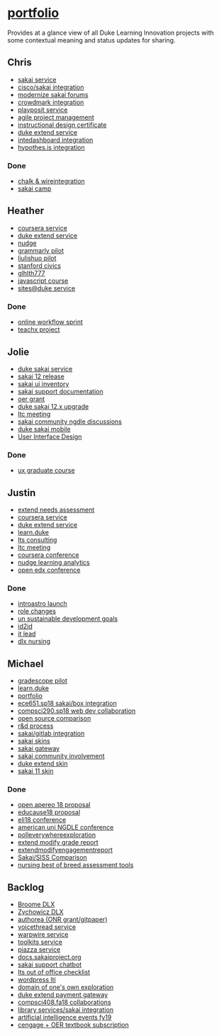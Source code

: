 # [portfolio](https://github.com/dukelearninginnovation/portfolio)

Provides at a glance view of all Duke Learning Innovation projects with some contextual meaning and status updates for sharing.


## Chris

* [sakai service](sakai.service)
* [cisco/sakai integration]()
* [modernize sakai forums](sakai.community)
* [crowdmark integration]()
* [playposit service](playposit.service)
* [agile project management]()
* [instructional design certificate]()
* [duke extend service](extend.service)
* [intedashboard integration]()
* [hypothes.is integration]()

### Done

* [chalk & wireintegration]()
* [sakai camp](sakai.community)

## Heather

* [coursera service](coursera.support.service)
* [duke extend service](extend.service)
* [nudge](nudge.project)
* [grammarly pilot]()
* [liulishuo pilot]()
* [stanford civics](stanford.civics.course)
* [glhlth777](glhlth.777.course)
* [javascript course]()
* [sites@duke service]()

### Done

* [online workflow sprint](online.workflow.sprint.project)
* [teachx project]()

## Jolie

* [duke sakai service](sakai.service)
* [sakai 12 release](sakai.community)
* [sakai ui inventory](sakai.ui.inventory.project)
* [sakai support documentation]()
* [oer grant]()
* [duke sakai 12.x upgrade](sakai.12.upgrade.project)
* [ltc meeting]()
* [sakai community ngdle discussions]()
* [duke sakai mobile]()
* [User Interface Design]()

### Done

* [ux graduate course]()

## Justin

* [extend needs assessment](extend.needs.assessment.project)
* [coursera service](coursera.support.service)
* [duke extend service](extend.service)
* [learn.duke](learn.duke.project)
* [lts consulting]()
* [ltc meeting]()
* [coursera conference]()
* [nudge learning analytics]()
* [open edx conference]()

### Done

* [introastro launch]()
* [role changes]()
* [un sustainable development goals]()
* [id2id]()
* [it lead]()
* [dlx nursing]()

## Michael

* [gradescope pilot](gradescope.project)
* [learn.duke](learn.duke.project)
* [portfolio](/)
* [ece651.sp18 sakai/box integration](ece651.sp18.project)
* [compsci290.sp18 web dev collaboration]()
* [open source comparison]()
* [r&d process]()
* [sakai/gitlab integration]()
* [sakai skins]()
* [sakai gateway]()
* [sakai community involvement](sakai.community)
* [duke extend skin]()
* [sakai 11 skin]()

### Done

* [open apereo 18 proposal]()
* [educause18 proposal]()
* [eli18 conference]()
* [american uni NGDLE conference]()
* [polleverywhereexploration]()
* [extend modify grade report]()
* [extendmodifyengagementreport]()
* [Sakai/SISS Comparison](sakai.siss.comparison.project)
* [nursing best of breed assessment tools]()

## Backlog

* [Broome DLX]()
* [Zychowicz DLX]()
* [authorea \(ONR grant/gitpaper\)]()
* [voicethread service]()
* [warpwire service]()
* [toolkits service]()
* [piazza service]()
* [docs.sakaiproject.org]()
* [sakai support chatbot]()
* [lts out of office checklist]()
* [wordpress lti]()
* [domain of one's own exploration]()
* [duke extend payment gateway]()
* [compsci408.fa18 collaborations]()
* [library services/sakai integration]()
* [artificial intelligence events fy19]()
* [cengage + OER textbook subscription]()







